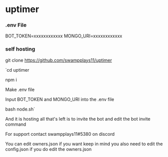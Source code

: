 # uptimer

### .env File

BOT_TOKEN=xxxxxxxxxxxx
MONGO_URI=xxxxxxxxxxxx

### self hosting
git clone https://github.com/swampplays11/uptimer

`cd uptimer

npm i

Make .env file

Input BOT_TOKEN and MONGO_URI into the .env file

bash node.sh`

And it is hosting all that's left is to invite the bot and edit the bot invite command

For support contact swampplays11#5380 on discord

You can edit owners.json if you want keep in mind you also need to edit the config.json if you do edit the owners.json
